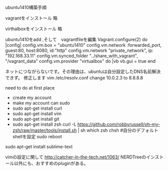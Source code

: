 ubuntu1410構築手順

vagrantをインストール
略

virthalboxをインストール
略

ubuntu1410をadd ,そして　vagrantfileを編集
Vagrant.configure(2) do |config|
  config.vm.box = "ubuntu1410"
  config.vm.network :forwarded_port, guest:80, host:8080, id:"http"
  config.vm.network "private_network", ip: "192.168.33.11"
  config.vm.synced_folder "../share_with_vagrant", "/vagrant_data"
  config.vm.provider "virtualbox" do |vb
  vb.gui = true
  end

ネットにつながらないです。その理由は、ubuntuは自分設定したDNS名前解決できず。
修正します
vim /etc/resolv.conf
change 10.0.2.3 to 8.8.8.8

need to do at first place
* create my account
* make my account can sudo
* sudo apt-get install curl
* sudo apt-get install vim
* sudo apt-get install git
* sudo apt-get install zsh
curl -L https://github.com/robbyrussell/oh-my-zsh/raw/master/tools/install.sh | sh
which zsh
chsh  #自分のデフォルトshellを設定
sudo reboot

sudo apt-get install sublime-text


vimの設定に関して
http://catcher-in-the-tech.net/1063/
NERDTreeのインストール以外にも、おすすめのpluginがある。

